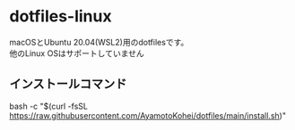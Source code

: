 # dotfiles-linux
macOSとUbuntu 20.04(WSL2)用のdotfilesです。<br>
他のLinux OSはサポートしていません<br>

## インストールコマンド
bash -c "$(curl -fsSL https://raw.githubusercontent.com/AyamotoKohei/dotfiles/main/install.sh)"
